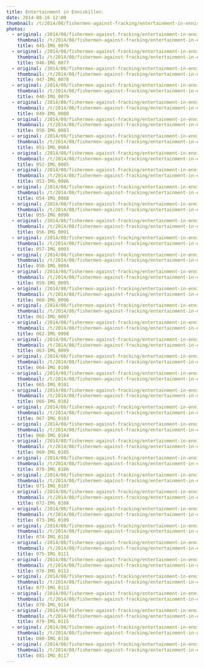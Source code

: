 ```yaml
---
title: Entertainment in Enniskillen.
date: 2014-08-16 12:00
thumbnail: /t/2014/08/fishermen-against-fracking/entertainment-in-enniskillen/045-img_0076.jpg
photos:
  - original: /2014/08/fishermen-against-fracking/entertainment-in-enniskillen/045-img_0076.jpg
    thumbnail: /t/2014/08/fishermen-against-fracking/entertainment-in-enniskillen/045-img_0076.jpg
    title: 045-IMG_0076
  - original: /2014/08/fishermen-against-fracking/entertainment-in-enniskillen/046-img_0077.jpg
    thumbnail: /t/2014/08/fishermen-against-fracking/entertainment-in-enniskillen/046-img_0077.jpg
    title: 046-IMG_0077
  - original: /2014/08/fishermen-against-fracking/entertainment-in-enniskillen/047-img_0078.jpg
    thumbnail: /t/2014/08/fishermen-against-fracking/entertainment-in-enniskillen/047-img_0078.jpg
    title: 047-IMG_0078
  - original: /2014/08/fishermen-against-fracking/entertainment-in-enniskillen/048-img_0079.jpg
    thumbnail: /t/2014/08/fishermen-against-fracking/entertainment-in-enniskillen/048-img_0079.jpg
    title: 048-IMG_0079
  - original: /2014/08/fishermen-against-fracking/entertainment-in-enniskillen/049-img_0080.jpg
    thumbnail: /t/2014/08/fishermen-against-fracking/entertainment-in-enniskillen/049-img_0080.jpg
    title: 049-IMG_0080
  - original: /2014/08/fishermen-against-fracking/entertainment-in-enniskillen/050-img_0083.jpg
    thumbnail: /t/2014/08/fishermen-against-fracking/entertainment-in-enniskillen/050-img_0083.jpg
    title: 050-IMG_0083
  - original: /2014/08/fishermen-against-fracking/entertainment-in-enniskillen/051-img_0084.jpg
    thumbnail: /t/2014/08/fishermen-against-fracking/entertainment-in-enniskillen/051-img_0084.jpg
    title: 051-IMG_0084
  - original: /2014/08/fishermen-against-fracking/entertainment-in-enniskillen/052-img_0085.jpg
    thumbnail: /t/2014/08/fishermen-against-fracking/entertainment-in-enniskillen/052-img_0085.jpg
    title: 052-IMG_0085
  - original: /2014/08/fishermen-against-fracking/entertainment-in-enniskillen/053-img_0086.jpg
    thumbnail: /t/2014/08/fishermen-against-fracking/entertainment-in-enniskillen/053-img_0086.jpg
    title: 053-IMG_0086
  - original: /2014/08/fishermen-against-fracking/entertainment-in-enniskillen/054-img_0088.jpg
    thumbnail: /t/2014/08/fishermen-against-fracking/entertainment-in-enniskillen/054-img_0088.jpg
    title: 054-IMG_0088
  - original: /2014/08/fishermen-against-fracking/entertainment-in-enniskillen/055-img_0090.jpg
    thumbnail: /t/2014/08/fishermen-against-fracking/entertainment-in-enniskillen/055-img_0090.jpg
    title: 055-IMG_0090
  - original: /2014/08/fishermen-against-fracking/entertainment-in-enniskillen/056-img_0091.jpg
    thumbnail: /t/2014/08/fishermen-against-fracking/entertainment-in-enniskillen/056-img_0091.jpg
    title: 056-IMG_0091
  - original: /2014/08/fishermen-against-fracking/entertainment-in-enniskillen/057-img_0093.jpg
    thumbnail: /t/2014/08/fishermen-against-fracking/entertainment-in-enniskillen/057-img_0093.jpg
    title: 057-IMG_0093
  - original: /2014/08/fishermen-against-fracking/entertainment-in-enniskillen/058-img_0094.jpg
    thumbnail: /t/2014/08/fishermen-against-fracking/entertainment-in-enniskillen/058-img_0094.jpg
    title: 058-IMG_0094
  - original: /2014/08/fishermen-against-fracking/entertainment-in-enniskillen/059-img_0095.jpg
    thumbnail: /t/2014/08/fishermen-against-fracking/entertainment-in-enniskillen/059-img_0095.jpg
    title: 059-IMG_0095
  - original: /2014/08/fishermen-against-fracking/entertainment-in-enniskillen/060-img_0096.jpg
    thumbnail: /t/2014/08/fishermen-against-fracking/entertainment-in-enniskillen/060-img_0096.jpg
    title: 060-IMG_0096
  - original: /2014/08/fishermen-against-fracking/entertainment-in-enniskillen/061-img_0097.jpg
    thumbnail: /t/2014/08/fishermen-against-fracking/entertainment-in-enniskillen/061-img_0097.jpg
    title: 061-IMG_0097
  - original: /2014/08/fishermen-against-fracking/entertainment-in-enniskillen/062-img_0098.jpg
    thumbnail: /t/2014/08/fishermen-against-fracking/entertainment-in-enniskillen/062-img_0098.jpg
    title: 062-IMG_0098
  - original: /2014/08/fishermen-against-fracking/entertainment-in-enniskillen/063-img_0099.jpg
    thumbnail: /t/2014/08/fishermen-against-fracking/entertainment-in-enniskillen/063-img_0099.jpg
    title: 063-IMG_0099
  - original: /2014/08/fishermen-against-fracking/entertainment-in-enniskillen/064-img_0100.jpg
    thumbnail: /t/2014/08/fishermen-against-fracking/entertainment-in-enniskillen/064-img_0100.jpg
    title: 064-IMG_0100
  - original: /2014/08/fishermen-against-fracking/entertainment-in-enniskillen/065-img_0101.jpg
    thumbnail: /t/2014/08/fishermen-against-fracking/entertainment-in-enniskillen/065-img_0101.jpg
    title: 065-IMG_0101
  - original: /2014/08/fishermen-against-fracking/entertainment-in-enniskillen/066-img_0102.jpg
    thumbnail: /t/2014/08/fishermen-against-fracking/entertainment-in-enniskillen/066-img_0102.jpg
    title: 066-IMG_0102
  - original: /2014/08/fishermen-against-fracking/entertainment-in-enniskillen/067-img_0103.jpg
    thumbnail: /t/2014/08/fishermen-against-fracking/entertainment-in-enniskillen/067-img_0103.jpg
    title: 067-IMG_0103
  - original: /2014/08/fishermen-against-fracking/entertainment-in-enniskillen/068-img_0104.jpg
    thumbnail: /t/2014/08/fishermen-against-fracking/entertainment-in-enniskillen/068-img_0104.jpg
    title: 068-IMG_0104
  - original: /2014/08/fishermen-against-fracking/entertainment-in-enniskillen/069-img_0105.jpg
    thumbnail: /t/2014/08/fishermen-against-fracking/entertainment-in-enniskillen/069-img_0105.jpg
    title: 069-IMG_0105
  - original: /2014/08/fishermen-against-fracking/entertainment-in-enniskillen/070-img_0106.jpg
    thumbnail: /t/2014/08/fishermen-against-fracking/entertainment-in-enniskillen/070-img_0106.jpg
    title: 070-IMG_0106
  - original: /2014/08/fishermen-against-fracking/entertainment-in-enniskillen/071-img_0107.jpg
    thumbnail: /t/2014/08/fishermen-against-fracking/entertainment-in-enniskillen/071-img_0107.jpg
    title: 071-IMG_0107
  - original: /2014/08/fishermen-against-fracking/entertainment-in-enniskillen/072-img_0108.jpg
    thumbnail: /t/2014/08/fishermen-against-fracking/entertainment-in-enniskillen/072-img_0108.jpg
    title: 072-IMG_0108
  - original: /2014/08/fishermen-against-fracking/entertainment-in-enniskillen/073-img_0109.jpg
    thumbnail: /t/2014/08/fishermen-against-fracking/entertainment-in-enniskillen/073-img_0109.jpg
    title: 073-IMG_0109
  - original: /2014/08/fishermen-against-fracking/entertainment-in-enniskillen/074-img_0110.jpg
    thumbnail: /t/2014/08/fishermen-against-fracking/entertainment-in-enniskillen/074-img_0110.jpg
    title: 074-IMG_0110
  - original: /2014/08/fishermen-against-fracking/entertainment-in-enniskillen/075-img_0111.jpg
    thumbnail: /t/2014/08/fishermen-against-fracking/entertainment-in-enniskillen/075-img_0111.jpg
    title: 075-IMG_0111
  - original: /2014/08/fishermen-against-fracking/entertainment-in-enniskillen/076-img_0112.jpg
    thumbnail: /t/2014/08/fishermen-against-fracking/entertainment-in-enniskillen/076-img_0112.jpg
    title: 076-IMG_0112
  - original: /2014/08/fishermen-against-fracking/entertainment-in-enniskillen/077-img_0113.jpg
    thumbnail: /t/2014/08/fishermen-against-fracking/entertainment-in-enniskillen/077-img_0113.jpg
    title: 077-IMG_0113
  - original: /2014/08/fishermen-against-fracking/entertainment-in-enniskillen/078-img_0114.jpg
    thumbnail: /t/2014/08/fishermen-against-fracking/entertainment-in-enniskillen/078-img_0114.jpg
    title: 078-IMG_0114
  - original: /2014/08/fishermen-against-fracking/entertainment-in-enniskillen/079-img_0115.jpg
    thumbnail: /t/2014/08/fishermen-against-fracking/entertainment-in-enniskillen/079-img_0115.jpg
    title: 079-IMG_0115
  - original: /2014/08/fishermen-against-fracking/entertainment-in-enniskillen/080-img_0116.jpg
    thumbnail: /t/2014/08/fishermen-against-fracking/entertainment-in-enniskillen/080-img_0116.jpg
    title: 080-IMG_0116
  - original: /2014/08/fishermen-against-fracking/entertainment-in-enniskillen/081-img_0117.jpg
    thumbnail: /t/2014/08/fishermen-against-fracking/entertainment-in-enniskillen/081-img_0117.jpg
    title: 081-IMG_0117
---
```

